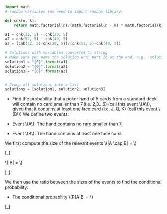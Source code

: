 ```python
import math
# random variables (no need to import random library)

def cnk(n, k):
    return math.factorial(n)/(math.factorial(n - k) * math.factorial(k)) 

a1 = cnk(32, 5) - cnk(20, 5)
a2 = cnk(52, 5) - cnk(40, 5)
a3 = (cnk(32, 5)-cnk(20, 5))/(cnk(52, 5)-cnk(40, 5))

# Solutions with variables converted to string
# Make sure you name the solution with part id at the end. e.g. 'solution1' will be solution for part 1. 
solution1 = "{0}".format(a1)
solution2 = "{0}".format(a2)
solution3 = "{0}".format(a3)


# Group all solutions into a list
solutions = [solution1, solution2, solution3]


```





* Find the probability that a poker hand of 5 cards from a standard deck will contain no card smaller than 7 (i.e. 2,3...6) (call this event \\\(A\\\)), given that it contains at least one face card (i.e. J, Q, K) (call this event \\\(B\\\))
We define two events:

* Event \\\(A\\\): The hand contains no card smaller than 7.

* Event \\\(B\\\): The hand contains at least one face card.

We first compute the size of the relevant events \\\(|A \\cap B| = \\\)

[_]

\\\(|B| = \\\)

[_]

We then use the ratio between the sizes of the events to find the conditional probability:

- The conditional probability \\\(P(A|B) = \\\)

[_]

